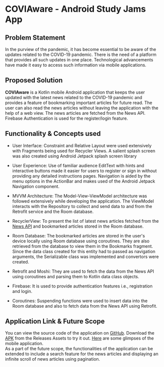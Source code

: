 # COVIAware - Android Study Jams App

## Problem Statement

In the purview of the pandemic, it has become essential to be aware of the updates related to the COVID-19 pandemic. There is the need of a platform that provides all such updates in one place. Technological advancements have made it easy to access such information via mobile applications.

## Proposed Solution

<b>COVIAware</b> is a Kotlin mobile Android application that keeps the user updated with the latest news related to the COVID-19 pandemic and provides a feature of bookmarking important articles for future read. The user can also read the news articles without leaving the application with the help of a web view. The news articles are fetched from the News API. Firebase Authentication is used for the register/login feature.

## Functionality & Concepts used

- User Interface: Constraint and Relative Layout were used extensively with Fragments being used for Recycler Views. A salient splash screen was also created using Android Jetpack splash screen library

- User Experience: Use of familiar audience EditText with hints and interactive buttons made it easier for users to register or sign in without providing any detailed instructions pages. Navigation is aided by the menu options in the ActionBar and makes used of the Android Jetpack Navigation component.

- MVVM Architecture: The Model-View-ViewModel architecture was followed extensively while developing the application. The ViewModel interacts with the Repository to collect and send data to and from the Retrofit service and the Room database.

- RecyclerView: To present the list of latest news articles fetched from the <a href="https://newsapi.org/">News API</a> and bookmarked articles stored in the Room database.

- Room Database: The bookmarked articles are stored in the user's device locally using Room database using coroutines. They are also retrieved from the database to view them in the Bookmarks fragment. Since the data class created for this entity had to passed as navigation arguments, the Serializable class was implemented and convertors were created.

- Retrofit and Moshi: They are used to fetch the data from the News API using coroutines and parsing them to Kotlin data class objects.

- Firebase: It is used to provide authentication features i.e., registration and login.

- Coroutines: Suspending functions were used to insert data into the Room database and also to fetch data from the News API using Retrofit.

## Application Link & Future Scope

You can view the source code of the application on [GitHub](https://github.com/DSC-VJTI/Android-Study-Jam-App). Download the [APK](https://github.com/DSC-VJTI/Android-Study-Jam-App/releases/tag/v1.0.0) from the Releases Assets to try it out. [Here](https://drive.google.com/drive/u/0/folders/1WlKDbWRc6u1aSGoZtyeMyffeMlHu7den?authuser=2) are some glimpses of the mobile application.
<br/>
As a part of the future scope, the functionalities of the application can be extended to include a search feature for the news articles and displaying an infinite scroll of news articles using pagination.
